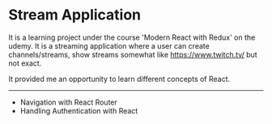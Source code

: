 # Stream Application

It is a learning project under the course 'Modern React with Redux' on the udemy. It is a streaming application where a user can create channels/streams, 
show streams somewhat like https://www.twitch.tv/ but not exact.
 
It provided me an opportunity to learn different concepts of React.  

<hr>

- Navigation with React Router
- Handling Authentication with React
